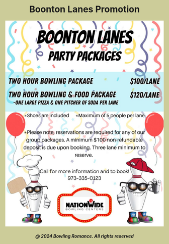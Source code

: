 <html style="background-color:#CCCC99;">
<style type="text/css">
@media print{
  body{ background-color:#FFFFFF; background-image:none; color:#000000 }
  #ad{ display:none;}
  #leftbar{ display:none;}
  #contentarea{ width:100%;}
}
</style>
<body>
      
<h1 style="text-align:center;">Boonton Lanes Promotion</h1>
<img
  class="fit-picture"
  src="boontonlanes.jpeg"
  alt="Boonton Lanes Promotion" />
  
<h5 style="text-align:center;"><i>@ 2024 Bowling Romance. All rights reserved</i></h5>   
</body>
</html>
